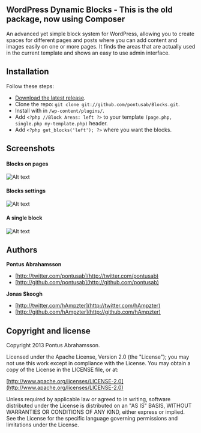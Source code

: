 ## WordPress Dynamic Blocks - This is the old package, now using Composer

An advanced yet simple block system for WordPress, allowing you to create spaces for different pages and posts where you can add content and images easily on one or more pages. It finds the areas that are actually used in the current template and shows an easy to use admin interface.

## Installation

Follow these steps:

* [Download the latest release](https://github.com/pontusab/Blocks/archive/master.zip).
* Clone the repo: `git clone git://github.com/pontusab/Blocks.git`.
* Install with in `/wp-content/plugins/`.
* Add `<?php //Block Areas: left ?>` to your template `(page.php, single.php my-template.php)` header.
* Add `<?php get_blocks('left'); ?>` where you want the blocks.

## Screenshots

#### Blocks on pages
![Alt text](/screenshot_1.png "Blocks on pages")

#### Blocks settings
![Alt text](/screenshot_2.png "Blocks settings")

#### A single block
![Alt text](/screenshot_3.png "A single block")

## Authors

**Pontus Abrahamsson**

+ [http://twitter.com/pontusab](http://twitter.com/pontusab)
+ [http://github.com/pontusab](http://github.com/pontusab)

**Jonas Skoogh**

+ [http://twitter.com/hAmpzter](http://twitter.com/hAmpzter)
+ [http://github.com/hAmpzter](http://github.com/hAmpzter)

## Copyright and license

Copyright 2013 Pontus Abrahamsson.

Licensed under the Apache License, Version 2.0 (the "License");
you may not use this work except in compliance with the License.
You may obtain a copy of the License in the LICENSE file, or at:

  [http://www.apache.org/licenses/LICENSE-2.0](http://www.apache.org/licenses/LICENSE-2.0)

Unless required by applicable law or agreed to in writing, software
distributed under the License is distributed on an "AS IS" BASIS,
WITHOUT WARRANTIES OR CONDITIONS OF ANY KIND, either express or implied.
See the License for the specific language governing permissions and
limitations under the License.
